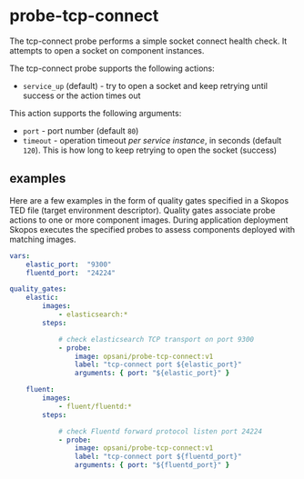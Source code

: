 # probe-tcp-connect
The tcp-connect probe performs a simple socket connect health check.  It attempts to open a socket on component instances.

The tcp-connect probe supports the following actions:

* `service_up` (default) - try to open a socket and keep retrying until success or the action times out

This action supports the following arguments:

* `port` - port number (default `80`)
* `timeout` - operation timeout *per service instance*, in seconds (default `120`).  This is how long to keep retrying to open the socket (success)

## examples

Here are a few examples in the form of quality gates specified in a Skopos TED file (target environment descriptor).  Quality gates associate probe actions to one or more component images.  During application deployment Skopos executes the specified probes to assess components deployed with matching images.

```yaml
vars:
    elastic_port:  "9300"
    fluentd_port:  "24224"

quality_gates:
    elastic:
        images:
            - elasticsearch:*
        steps:

            # check elasticsearch TCP transport on port 9300
            - probe:
                image: opsani/probe-tcp-connect:v1
                label: "tcp-connect port ${elastic_port}"
                arguments: { port: "${elastic_port}" }

    fluent:
        images:
            - fluent/fluentd:*
        steps:

            # check Fluentd forward protocol listen port 24224
            - probe:
                image: opsani/probe-tcp-connect:v1
                label: "tcp-connect port ${fluentd_port}"
                arguments: { port: "${fluentd_port}" }
```
